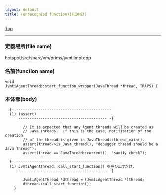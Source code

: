 ```yaml
---
layout: default
title: (unrecognied function)(FIXME!)
---
```

[Top](../index.html)

--- 
### 定義場所(file name)
hotspot/src/share/vm/prims/jvmtiImpl.cpp

### 名前(function name)
```
void
JvmtiAgentThread::start_function_wrapper(JavaThread *thread, TRAPS) {
```

### 本体部(body)
```
  {- -------------------------------------------
  (1) (assert)
      ---------------------------------------- -}

	    // It is expected that any Agent threads will be created as
	    // Java Threads.  If this is the case, notification of the creation
	    // of the thread is given in JavaThread::thread_main().
	    assert(thread->is_Java_thread(), "debugger thread should be a Java Thread");
	    assert(thread == JavaThread::current(), "sanity check");
	
  {- -------------------------------------------
  (1) JvmtiAgentThread::call_start_function() を呼び出すだけ.
      ---------------------------------------- -}

	    JvmtiAgentThread *dthread = (JvmtiAgentThread *)thread;
	    dthread->call_start_function();
	}
	
```


